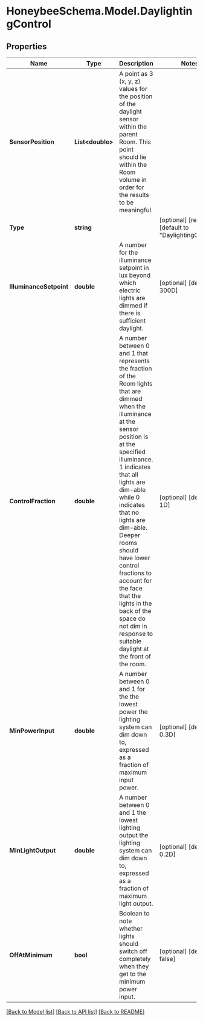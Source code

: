 
# HoneybeeSchema.Model.DaylightingControl

## Properties

Name | Type | Description | Notes
------------ | ------------- | ------------- | -------------
**SensorPosition** | **List&lt;double&gt;** | A point as 3 (x, y, z) values for the position of the daylight sensor within the parent Room. This point should lie within the Room volume in order for the results to be meaningful. | 
**Type** | **string** |  | [optional] [readonly] [default to "DaylightingControl"]
**IlluminanceSetpoint** | **double** | A number for the illuminance setpoint in lux beyond which electric lights are dimmed if there is sufficient daylight. | [optional] [default to 300D]
**ControlFraction** | **double** | A number between 0 and 1 that represents the fraction of the Room lights that are dimmed when the illuminance at the sensor position is at the specified illuminance. 1 indicates that all lights are dim-able while 0 indicates that no lights are dim-able. Deeper rooms should have lower control fractions to account for the face that the lights in the back of the space do not dim in response to suitable daylight at the front of the room. | [optional] [default to 1D]
**MinPowerInput** | **double** | A number between 0 and 1 for the the lowest power the lighting system can dim down to, expressed as a fraction of maximum input power. | [optional] [default to 0.3D]
**MinLightOutput** | **double** | A number between 0 and 1 the lowest lighting output the lighting system can dim down to, expressed as a fraction of maximum light output. | [optional] [default to 0.2D]
**OffAtMinimum** | **bool** | Boolean to note whether lights should switch off completely when they get to the minimum power input. | [optional] [default to false]

[[Back to Model list]](../README.md#documentation-for-models)
[[Back to API list]](../README.md#documentation-for-api-endpoints)
[[Back to README]](../README.md)

